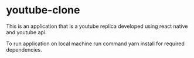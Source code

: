 # youtube-clone
This is an application that is a youtube replica developed using react native and youtube api.

To run application on local machine run command yarn install for required dependencies.
